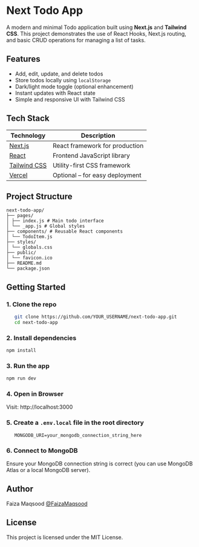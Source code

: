 # Next Todo App
A modern and minimal Todo application built using **Next.js** and **Tailwind CSS**. This project demonstrates the use of React Hooks, Next.js routing, and basic CRUD operations for managing a list of tasks.
## Features
- Add, edit, update, and delete todos
- Store todos locally using `localStorage`
- Dark/light mode toggle (optional enhancement)
- Instant updates with React state
- Simple and responsive UI with Tailwind CSS
## Tech Stack
| Technology | Description |
|------------|-------------|
| [Next.js](https://nextjs.org/) | React framework for production |
| [React](https://reactjs.org/) | Frontend JavaScript library |
| [Tailwind CSS](https://tailwindcss.com/) | Utility-first CSS framework |
| [Vercel](https://vercel.com/) | Optional – for easy deployment |
## Project Structure
````
next-todo-app/
├── pages/
│ ├── index.js # Main todo interface
│ └── _app.js # Global styles
├── components/ # Reusable React components
│ └── TodoItem.js
├── styles/
│ └── globals.css
├── public/
│ └── favicon.ico
├── README.md
└── package.json
````
## Getting Started
### 1. Clone the repo
```bash
   git clone https://github.com/YOUR_USERNAME/next-todo-app.git
   cd next-todo-app
```
### 2. Install dependencies
```bash
npm install
```
### 3. Run the app
```bash
npm run dev
```
### 4. Open in Browser
Visit: http://localhost:3000

### 5. Create a `.env.local` file in the root directory
```env
   MONGODB_URI=your_mongodb_connection_string_here
```
### 6. Connect to MongoDB
Ensure your MongoDB connection string is correct (you can use MongoDB Atlas or a local MongoDB server).

## Author
Faiza Maqsood 
[@FaizaMaqsood](https://github.com/FaizaMaqsood)
## License
This project is licensed under the MIT License.

